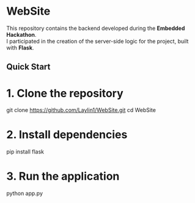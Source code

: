 # WebSite
This repository contains the backend developed during the **Embedded Hackathon**.  
I participated in the creation of the server-side logic for the project, built with **Flask**.

## Quick Start

# 1. Clone the repository
git clone https://github.com/Laylin1/WebSite.git
cd WebSite

# 2. Install dependencies
pip install flask

# 3. Run the application
python app.py
